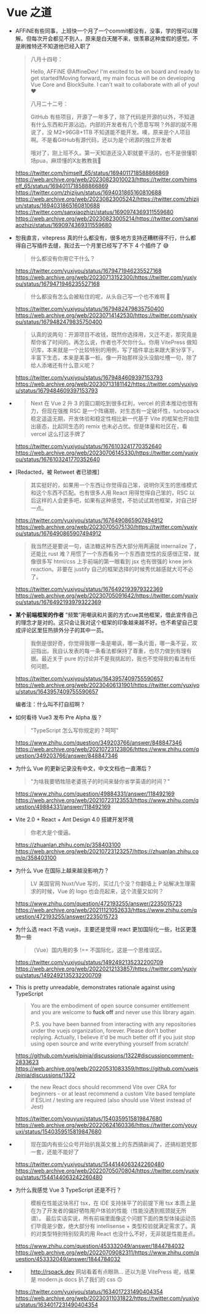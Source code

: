 # Vue 之道

- AFFiNE有些同事，上班快一个月了一个commit都没有，没事，学的慢可以理解。但每次开会都见不到人，原来是白天醒不来，很羡慕这种度假的感觉。不是刷推特还不知道他已经入职了

  > 八月十四号：
  > 
  > Hello, AFFiNE @AffineDev! I'm excited to be on board and ready to get started!Moving forward, my main focus will be on developing Vue Core and BlockSuite. I can't wait to collaborate with all of you! ❤️
  >
  > 八月二十二号：
  > 
  > GitHub 有些项目，开源了一年多了，除了代码是开源的以外，不知道有什么东西和开源沾边。内部的开发者有几个愿意写啊？外部的就不用说了，没 M2+96GB+1TB 不知道能不能开发。噢，原来是个人项目啊。不是看GitHub有源代码，还以为是个闭源的独立开发者
  >
  > 哦对了，刚上班不久。第一天知道还没入职就要干活的，也不是很懂职场pua，麻烦懂的X友教教我🥹

  <https://twitter.com/himself_65/status/1694011718588866869>
  <https://web.archive.org/web/20230823010023/https://twitter.com/himself_65/status/1694011718588866869>
  <https://twitter.com/zhizijun/status/1694031865160810688>
  <https://web.archive.org/web/20230823005242/https://twitter.com/zhizijun/status/1694031865160810688>
  <https://twitter.com/sanxiaozhizi/status/1690974369311559680>
  <https://web.archive.org/web/20230823005214/https://twitter.com/sanxiaozhizi/status/1690974369311559680>

- 恕我直言，vitepress 真的什么都没有，很多地方支持还糟糕得不行，什么都得自己写插件去缝，我过去一个月里已经写了不下 4 个插件了 😅

  > 什么都没有你用它干什么？

  <https://twitter.com/yuxiyou/status/1679471946235527168>
  <https://web.archive.org/web/20230713152300/https://twitter.com/yuxiyou/status/1679471946235527168>

  > 什么都没有怎么会被粘住的呢，从头自己写一个也不难啊 🤡

  <https://twitter.com/yuxiyou/status/1679482479835750400>
  <https://web.archive.org/web/20230714142530/https://twitter.com/yuxiyou/status/1679482479835750400>

  > 认真的说两句：开源项目不收钱，既然你选择用，又迁不走，那究竟是帮你省了时间的。再怎么说，作者也不欠你什么。你用 VitePress 做知识库，本来就是一个比较特别的用例，写了插件拿出来跟大家分享下，丰富下生态，本来是美事一桩。像一开始那样没头没脑吐槽一句，除了给人添堵还有什么意义呢？

  <https://twitter.com/yuxiyou/status/1679484609397153793>
  <https://web.archive.org/web/20230713181142/https://twitter.com/yuxiyou/status/1679484609397153793>

-
  > Next 在 Vue 2 升 3 的窗口期吃到很多红利，vercel 的资本推动也很有力，但现在强推 RSC 是一个阵痛期，对生态有一定破坏性，turbopack 稳定遥遥无期，开发体验和稳定性相比新一代基于 Vite 的框架也开始显出疲态，比起同生态的 remix 也未必占优。但是体量和社区在，看 vercel 这么打这手牌了

  <https://twitter.com/yuxiyou/status/1676103241770352640>
  <https://web.archive.org/web/20230706145330/https://twitter.com/yuxiyou/status/1676103241770352640>

- [Redacted，被 Retweet 者已锁推]

  > 其实挺好的，如果用一个东西让你觉得自己笨，说明你天生的思维模式和这个东西不匹配。也有很多人用 React 用得觉得自己笨的，RSC 以后这样的人会更多吧，如果有这种感觉，不妨试试其他框架，对自己好一点。

  <https://twitter.com/yuxiyou/status/1676490865907494912>
  <https://web.archive.org/web/20230705075130/https://twitter.com/yuxiyou/status/1676490865907494912>

  > 我当然还是要说一句，语法糖这种东西大部分用两遍就 internalize 了，还能比 rust 难？用惯了一个东西看另一个东西直觉性的反感很正常，就像很多写 html/css 上手前端的第一眼看到 jsx 也有很强的 knee jerk reaction。非要在 justify 自己的框架选择的时候秀优越感就大可不必了。

  <https://twitter.com/yuxiyou/status/1676492193979322369>
  <https://web.archive.org/web/20230705091642/https://twitter.com/yuxiyou/status/1676492193979322369>

- **某个前端框架的作者** “频繁”用嘲讽和片面的方式cue其他框架，借此宣传自己的理念才是对的。这只会让我对这个框架的印象越来越不好。也不希望自己变成评论区里狂热排外分子的其中一员。

  > 我倒是很好奇，你觉得我哪一条是嘲讽，哪一条片面，哪一条不妥，欢迎指出。我自认发表的每一条看法都保持了尊重，也尽力做到有理有据。最近关于 pure 的讨论并不是我挑起的，我也不觉得我的看法有任何问题。

  <https://twitter.com/yuxiyou/status/1643957409755590657>
  <https://web.archive.org/web/20230406131901/https://twitter.com/yuxiyou/status/1643957409755590657>

  编者注：什么叫不打自招啊？

- 如何看待 Vue3 发布 Pre Alpha 版？

  > "TypeScript 怎么写你规定的？呵呵"

  <https://www.zhihu.com/question/349203766/answer/848847346>\
  <https://web.archive.org/web/20210723123806/https://www.zhihu.com/question/349203766/answer/848847346>

- 为什么 Vue 的更新记录没有中文，中文文档也一直滞后？

  > "为啥我要牺牲陪老婆孩子的时间来替你省学英语的时间？"

  <https://www.zhihu.com/question/49884331/answer/118492169>\
  <https://web.archive.org/web/20210723123553/https://www.zhihu.com/question/49884331/answer/118492169>

- Vite 2.0 + React + Ant Design 4.0 搭建开发环境

  > 你老大是个傻逼。

  <https://zhuanlan.zhihu.com/p/358403100>\
  <https://web.archive.org/web/20210723123257/https://zhuanlan.zhihu.com/p/358403100>

- 为什么 Vue 在国际上越来越没影响力？

  > LV 美国官网 Nuxt/Vue 写的，买过几个没？你翻墙上 P 站解决生理需求的时候，Vue 的 logo 也会亮起来，这个流量又如何？

  <https://www.zhihu.com/question/472193255/answer/2235015723>\
  <https://web.archive.org/web/20211121052633/https://www.zhihu.com/question/472193255/answer/2235015723>

- 为什么选 react 不选 vuejs，主要还是觉得 react 更加国际化一些，社区更蓬勃一些
  > （Vue）国内用的多 !== 不国际化，这是一个思维误区。
  
  <https://twitter.com/yuxiyou/status/1492492135232200709>\
  <https://web.archive.org/web/20220212133857/https://twitter.com/yuxiyou/status/1492492135232200709>

- This is pretty unreadable, demonstrates rationale against using TypeScript
  > You are the embodiment of open source consumer entitlement and you are welcome to **fuck off** and never use this library again.
  >
  > P.S. you have been banned from interacting with any repositories under the vuejs organization, forever. Please don't bother replying. Actually, I believe it'd be much better off if you just stop using open source and write everything yourself from scratch!

  <https://github.com/vuejs/pinia/discussions/1322#discussioncomment-2833623>\
  <https://web.archive.org/web/20220531083359/https://github.com/vuejs/pinia/discussions/1322>

-
  > the new React docs should recommend Vite over CRA for beginners - or at least recommend a custom Vite based template if ESLint / testing are required (also should use Vitest instead of Jest)

  <https://twitter.com/youyuxi/status/1540359515819847680>
  <https://web.archive.org/web/20220624160336/https://twitter.com/youyuxi/status/1540359515819847680>

-
  > 现在国内有些公众号开始扒我英文推上的东西搞新闻了，还搞标题党那一套，还能不能好了

  <https://twitter.com/yuxiyou/status/1544144063242260480>
  <https://web.archive.org/web/20220705070804/https://twitter.com/yuxiyou/status/1544144063242260480>

- 为什么我感觉 Vue 3 TypeScript 还是不行？
  > 模板在性能这块吊打 tsx，在 IDE 支持抹平了的前提下用 tsx 本质上是在为了开发者的偏好牺牲用户体验的性能（性能没遇到瓶颈就无所谓）。
  > 最后实话实说，所有前端里面像这个问题下面的类型体操运动员们毕竟是少数，绝大部分有 intellisense + 类型校验就满足需求了。真的对类型特别特别较真的用 React 也没什么不好，无非就是性能差点。

  <https://www.zhihu.com/question/453332049/answer/1844784032>
  <https://web.archive.org/web/20220709082311/https://www.zhihu.com/question/453332049/answer/1844784032>

-
  > http://rspack.dev 网站看着有点眼熟... 还以为是 VitePress 呢，结果是 modern.js docs 扒了我们的 css 🙃

  https://twitter.com/yuxiyou/status/1634017231490404354
  https://web.archive.org/web/20230311031822/https://twitter.com/yuxiyou/status/1634017231490404354
